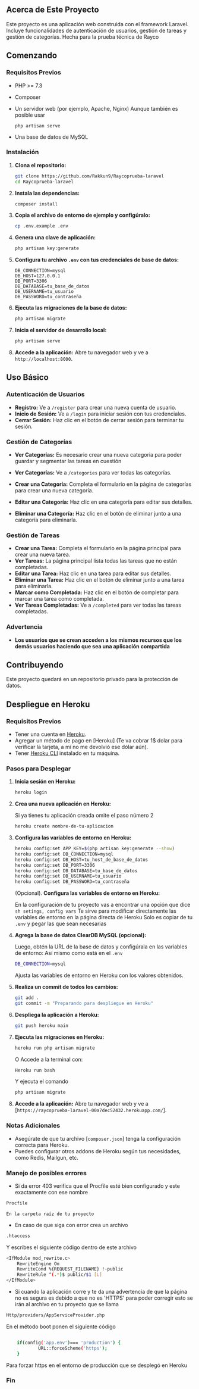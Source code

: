 ## Acerca de Este Proyecto

Este proyecto es una aplicación web construida con el framework Laravel. Incluye funcionalidades de autenticación de usuarios, gestión de tareas y gestión de categorías. Hecha para la prueba técnica de Rayco

## Comenzando

### Requisitos Previos

-   PHP >= 7.3
-   Composer
-   Un servidor web (por ejemplo, Apache, Nginx) Aunque también es posible usar

    ```
    php artisan serve
    ```

-   Una base de datos de MySQL

### Instalación

1. **Clona el repositorio:**

    ```sh
    git clone https://github.com/Rakkun9/Raycoprueba-laravel
    cd Raycoprueba-laravel
    ```

2. **Instala las dependencias:**

    ```sh
    composer install
    ```

3. **Copia el archivo de entorno de ejemplo y configúralo:**

    ```sh
    cp .env.example .env
    ```

4. **Genera una clave de aplicación:**

    ```sh
    php artisan key:generate
    ```

5. **Configura tu archivo `.env` con tus credenciales de base de datos:**

    ```env
    DB_CONNECTION=mysql
    DB_HOST=127.0.0.1
    DB_PORT=3306
    DB_DATABASE=tu_base_de_datos
    DB_USERNAME=tu_usuario
    DB_PASSWORD=tu_contraseña
    ```

6. **Ejecuta las migraciones de la base de datos:**

    ```sh
    php artisan migrate
    ```

7. **Inicia el servidor de desarrollo local:**

    ```sh
    php artisan serve
    ```

8. **Accede a la aplicación:**
   Abre tu navegador web y ve a `http://localhost:8000`.

## Uso Básico

### Autenticación de Usuarios

-   **Registro:** Ve a `/register` para crear una nueva cuenta de usuario.
-   **Inicio de Sesión:** Ve a `/login` para iniciar sesión con tus credenciales.
-   **Cerrar Sesión:** Haz clic en el botón de cerrar sesión para terminar tu sesión.

### Gestión de Categorías

-   **Ver Categorías:** Es necesario crear una nueva categoria para poder guardar y segmentar las tareas en cuestión

-   **Ver Categorías:** Ve a `/categories` para ver todas las categorías.
-   **Crear una Categoría:** Completa el formulario en la página de categorías para crear una nueva categoría.
-   **Editar una Categoría:** Haz clic en una categoría para editar sus detalles.
-   **Eliminar una Categoría:** Haz clic en el botón de eliminar junto a una categoría para eliminarla.

### Gestión de Tareas

-   **Crear una Tarea:** Completa el formulario en la página principal para crear una nueva tarea.
-   **Ver Tareas:** La página principal lista todas las tareas que no están completadas.
-   **Editar una Tarea:** Haz clic en una tarea para editar sus detalles.
-   **Eliminar una Tarea:** Haz clic en el botón de eliminar junto a una tarea para eliminarla.
-   **Marcar como Completada:** Haz clic en el botón de completar para marcar una tarea como completada.
-   **Ver Tareas Completadas:** Ve a `/completed` para ver todas las tareas completadas.

### Advertencia

-   **Los usuarios que se crean acceden a los mismos recursos que los demás usuarios haciendo que sea una aplicación compartida**

## Contribuyendo

Este proyecto quedará en un repositorio privado para la protección de datos.

## Despliegue en Heroku

### Requisitos Previos

-   Tener una cuenta en [Heroku](https://www.heroku.com/).
-   Agregar un método de pago en [Heroku] (Te va cobrar 1$ dolar para verificar la tarjeta, a mí no me devolvió ese dólar aún).
-   Tener [Heroku CLI](https://devcenter.heroku.com/articles/heroku-cli) instalado en tu máquina.

### Pasos para Desplegar

1. **Inicia sesión en Heroku:**

    ```sh
    heroku login
    ```

2. **Crea una nueva aplicación en Heroku:**

    Si ya tienes tu aplicación creada omite el paso número 2

    ```sh
    heroku create nombre-de-tu-aplicacion
    ```

3. **Configura las variables de entorno en Heroku:**

    ```sh
    heroku config:set APP_KEY=$(php artisan key:generate --show)
    heroku config:set DB_CONNECTION=mysql
    heroku config:set DB_HOST=tu_host_de_base_de_datos
    heroku config:set DB_PORT=3306
    heroku config:set DB_DATABASE=tu_base_de_datos
    heroku config:set DB_USERNAME=tu_usuario
    heroku config:set DB_PASSWORD=tu_contraseña
    ```

    (Opcional). **Configura las variables de entorno en Heroku:**

    En la configuración de tu proyecto vas a encontrar una opción que dice `sh setings, config vars`
    Te sirve para modificar directamente las variables de entorno en la página directa de Heroku
    Solo es copiar de tu `.env` y pegar las que sean necesarias

4. **Agrega la base de datos ClearDB MySQL (opcional):**

    Luego, obtén la URL de la base de datos y configúrala en las variables de entorno:
    Así mismo como está en el `.env`

    ```sh
    DB_CONNECTION=mysql
    ```

    Ajusta las variables de entorno en Heroku con los valores obtenidos.

5. **Realiza un commit de todos los cambios:**

    ```sh
    git add .
    git commit -m "Preparando para despliegue en Heroku"
    ```

6. **Despliega la aplicación a Heroku:**

    ```sh
    git push heroku main
    ```

7. **Ejecuta las migraciones en Heroku:**

    ```sh
    heroku run php artisan migrate
    ```

    O Accede a la terminal con:

    ```sh
    Heroku run bash
    ```

    Y ejecuta el comando

    ```sh
    php artisan migrate
    ```

8. **Accede a la aplicación:**
   Abre tu navegador web y ve a [`https://raycoprueba-laravel-00a7dec52432.herokuapp.com/`].

### Notas Adicionales

-   Asegúrate de que tu archivo [`composer.json`] tenga la configuración correcta para Heroku.
-   Puedes configurar otros addons de Heroku según tus necesidades, como Redis, Mailgun, etc.

### Manejo de posibles errores

-   Si da error 403 verifica que el Procfile esté bien configurado y este exactamente con ese nombre

```sh
Procfile
```

    En la carpeta raíz de tu proyecto

-   En caso de que siga con error crea un archivo

```sh
.htaccess
```

Y escribes el siguiente código dentro de este archivo

```sh
<IfModule mod_rewrite.c>
    RewriteEngine On
    RewriteCond %{REQUEST_FILENAME} !-public
    RewriteRule ^(.*)$ public/$1 [L]
</IfModule>
```

-   Si cuando la aplicación corre y te da una advertencia de que la página no es segura
    es debido a que no es 'HTTPS' para poder corregir esto se irán al archivo en tu proyecto que se llama

```sh
Http/providers/AppServiceProvider.php
```

En el método boot ponen el siguiente código

```sh

    if(config('app.env')=== 'production') {
            URL::forceScheme('https');
    }
```

Para forzar https en el entorno de producción que se desplegó en Heroku

### Fin
